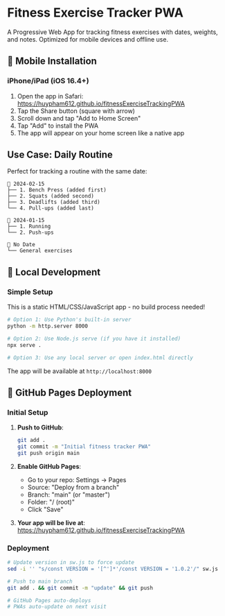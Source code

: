 # Fitness Exercise Tracker PWA

A Progressive Web App for tracking fitness exercises with dates, weights, and notes. Optimized for mobile devices and offline use.

## 📱 Mobile Installation

### iPhone/iPad (iOS 16.4+)
1. Open the app in Safari: https://huypham612.github.io/fitnessExerciseTrackingPWA
2. Tap the Share button (square with arrow)
3. Scroll down and tap "Add to Home Screen"
4. Tap "Add" to install the PWA
5. The app will appear on your home screen like a native app

## Use Case: Daily Routine
Perfect for tracking a routine with the same date:

```
📅 2024-02-15
├── 1. Bench Press (added first)
├── 2. Squats (added second)  
├── 3. Deadlifts (added third)
└── 4. Pull-ups (added last)

📅 2024-01-15
├── 1. Running
└── 2. Push-ups

📅 No Date
└── General exercises
```

## 🚀 Local Development

### Simple Setup
This is a static HTML/CSS/JavaScript app - no build process needed!

```bash
# Option 1: Use Python's built-in server
python -m http.server 8000

# Option 2: Use Node.js serve (if you have it installed)
npx serve .

# Option 3: Use any local server or open index.html directly
```

The app will be available at `http://localhost:8000`

## 🚀 GitHub Pages Deployment

### Initial Setup
1. **Push to GitHub**:
   ```bash
   git add .
   git commit -m "Initial fitness tracker PWA"
   git push origin main
   ```

2. **Enable GitHub Pages**:
   - Go to your repo: Settings → Pages
   - Source: "Deploy from a branch"
   - Branch: "main" (or "master")
   - Folder: "/ (root)"
   - Click "Save"

3. **Your app will be live at**: https://huypham612.github.io/fitnessExerciseTrackingPWA

### Deployment
```bash
# Update version in sw.js to force update
sed -i '' "s/const VERSION = '[^']*'/const VERSION = '1.0.2'/" sw.js

# Push to main branch
git add . && git commit -m "update" && git push

# GitHub Pages auto-deploys
# PWAs auto-update on next visit
```